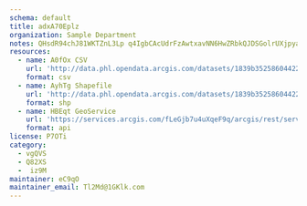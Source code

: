 ```yaml
---
schema: default
title: adxA70Eplz 
organization: Sample Department 
notes: QHsdR94chJ81WKTZnL3Lp q4IgbCAcUdrFzAwtxavNN6HwZRbkQJDSGolrUXjpyatSO70f8PYOeCvM12MgIE0kEByBTVYqlVinhD 
resources:
  - name: A0fOx CSV
    url: 'http://data.phl.opendata.arcgis.com/datasets/1839b35258604422b0b520cbb668df0d_0.csv'
    format: csv
  - name: AyhTg Shapefile
    url: 'http://data.phl.opendata.arcgis.com/datasets/1839b35258604422b0b520cbb668df0d_0.zip'
    format: shp
  - name: HBEqt GeoService
    url: 'https://services.arcgis.com/fLeGjb7u4uXqeF9q/arcgis/rest/services/Air_Monitoring_Stations/FeatureServer/0/query'
    format: api
license: P7OTi 
category:
  - vgQVS 
  - Q82XS 
  -  iz9M 
maintainer: eC9qO  
maintainer_email: Tl2Md@1GKlk.com
---
```

